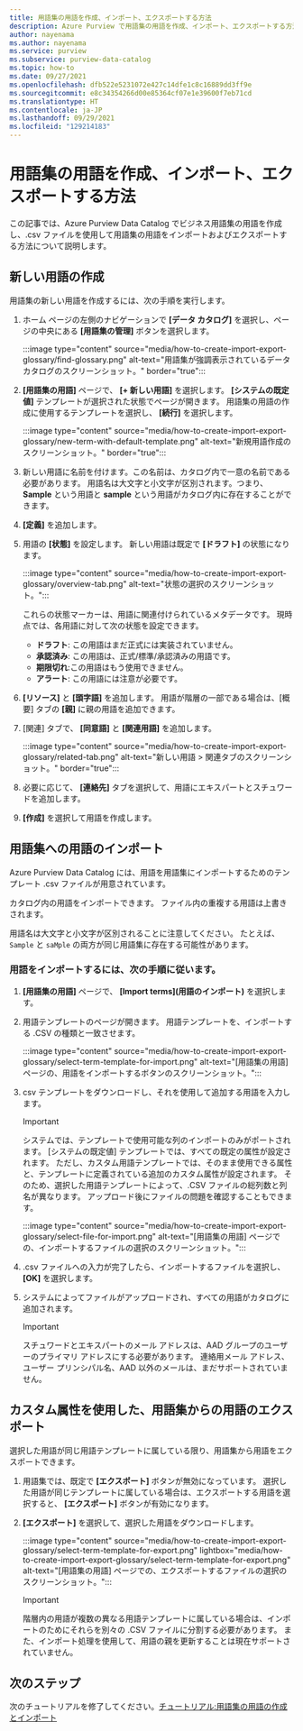 ```yaml
---
title: 用語集の用語を作成、インポート、エクスポートする方法
description: Azure Purview で用語集の用語を作成、インポート、エクスポートする方法について説明します。
author: nayenama
ms.author: nayenama
ms.service: purview
ms.subservice: purview-data-catalog
ms.topic: how-to
ms.date: 09/27/2021
ms.openlocfilehash: dfb522e5231072e427c14dfe1c8c16889dd3ff9e
ms.sourcegitcommit: e8c34354266d00e85364cf07e1e39600f7eb71cd
ms.translationtype: HT
ms.contentlocale: ja-JP
ms.lasthandoff: 09/29/2021
ms.locfileid: "129214183"
---
```

# <a name="how-to-create-import-and-export-glossary-terms"></a>用語集の用語を作成、インポート、エクスポートする方法

この記事では、Azure Purview Data Catalog でビジネス用語集の用語を作成し、.csv ファイルを使用して用語集の用語をインポートおよびエクスポートする方法について説明します。

## <a name="create-a-new-term"></a>新しい用語の作成

用語集の新しい用語を作成するには、次の手順を実行します。

1. ホーム ページの左側のナビゲーションで **[データ カタログ]** を選択し、ページの中央にある **[用語集の管理]** ボタンを選択します。

    :::image type="content" source="media/how-to-create-import-export-glossary/find-glossary.png" alt-text="用語集が強調表示されているデータ カタログのスクリーンショット。" border="true":::

2. **[用語集の用語]** ページで、 **[+ 新しい用語]** を選択します。 **[システムの既定値]** テンプレートが選択された状態でページが開きます。 用語集の用語の作成に使用するテンプレートを選択し、 **[続行]** を選択します。

   :::image type="content" source="media/how-to-create-import-export-glossary/new-term-with-default-template.png" alt-text="新規用語作成のスクリーンショット。" border="true":::

3. 新しい用語に名前を付けます。この名前は、カタログ内で一意の名前である必要があります。 用語名は大文字と小文字が区別されます。つまり、**Sample** という用語と **sample** という用語がカタログ内に存在することができます。

4. **[定義]** を追加します。

5. 用語の **[状態]** を設定します。 新しい用語は既定で **[ドラフト]** の状態になります。

   :::image type="content" source="media/how-to-create-import-export-glossary/overview-tab.png" alt-text="状態の選択のスクリーンショット。":::

   これらの状態マーカーは、用語に関連付けられているメタデータです。 現時点では、各用語に対して次の状態を設定できます。

   - **ドラフト**: この用語はまだ正式には実装されていません。
   - **承認済み**: この用語は、正式/標準/承認済みの用語です。
   - **期限切れ**:この用語はもう使用できません。
   - **アラート**: この用語には注意が必要です。

6. **[リソース]** と **[頭字語]** を追加します。 用語が階層の一部である場合は、[概要] タブの **[親]** に親の用語を追加できます。

7. [関連] タブで、 **[同意語]** と **[関連用語]** を追加します。

   :::image type="content" source="media/how-to-create-import-export-glossary/related-tab.png" alt-text="新しい用語 > 関連タブのスクリーンショット。" border="true":::

8. 必要に応じて、 **[連絡先]** タブを選択して、用語にエキスパートとスチュワードを追加します。

9. **[作成]** を選択して用語を作成します。

## <a name="import-terms-into-the-glossary"></a>用語集への用語のインポート

Azure Purview Data Catalog には、用語を用語集にインポートするためのテンプレート .csv ファイルが用意されています。

カタログ内の用語をインポートできます。 ファイル内の重複する用語は上書きされます。

用語名は大文字と小文字が区別されることに注意してください。 たとえば、`Sample` と `saMple` の両方が同じ用語集に存在する可能性があります。

### <a name="to-import-terms-follow-these-steps"></a>用語をインポートするには、次の手順に従います。

1. **[用語集の用語]** ページで、 **[Import terms]\(用語のインポート\)** を選択します。

2. 用語テンプレートのページが開きます。 用語テンプレートを、インポートする .CSV の種類と一致させます。

   :::image type="content" source="media/how-to-create-import-export-glossary/select-term-template-for-import.png" alt-text="[用語集の用語] ページの、用語をインポートするボタンのスクリーンショット。":::

3. csv テンプレートをダウンロードし、それを使用して追加する用語を入力します。

   > [!Important]
   > システムでは、テンプレートで使用可能な列のインポートのみがポートされます。 [システムの既定値] テンプレートでは、すべての既定の属性が設定されます。
   > ただし、カスタム用語テンプレートでは、そのまま使用できる属性と、テンプレートに定義されている追加のカスタム属性が設定されます。 そのため、選択した用語テンプレートによって、.CSV ファイルの総列数と列名が異なります。 アップロード後にファイルの問題を確認することもできます。

   :::image type="content" source="media/how-to-create-import-export-glossary/select-file-for-import.png" alt-text="[用語集の用語] ページでの、インポートするファイルの選択のスクリーンショット。":::

4. .csv ファイルへの入力が完了したら、インポートするファイルを選択し、 **[OK]** を選択します。

5. システムによってファイルがアップロードされ、すべての用語がカタログに追加されます。
 
   > [!Important]
   > スチュワードとエキスパートのメール アドレスは、AAD グループのユーザーのプライマリ アドレスにする必要があります。 連絡用メール アドレス、ユーザー プリンシパル名、AAD 以外のメールは、まだサポートされていません。 

## <a name="export-terms-from-glossary-with-custom-attributes"></a>カスタム属性を使用した、用語集からの用語のエクスポート

選択した用語が同じ用語テンプレートに属している限り、用語集から用語をエクスポートできます。

1. 用語集では、既定で **[エクスポート]** ボタンが無効になっています。 選択した用語が同じテンプレートに属している場合は、エクスポートする用語を選択すると、 **[エクスポート]** ボタンが有効になります。

2. **[エクスポート]** を選択して、選択した用語をダウンロードします。

   :::image type="content" source="media/how-to-create-import-export-glossary/select-term-template-for-export.png" lightbox="media/how-to-create-import-export-glossary/select-term-template-for-export.png" alt-text="[用語集の用語] ページでの、エクスポートするファイルの選択のスクリーンショット。":::

   > [!Important]
   > 階層内の用語が複数の異なる用語テンプレートに属している場合は、インポートのためにそれらを別々の .CSV ファイルに分割する必要があります。 また、インポート処理を使用して、用語の親を更新することは現在サポートされていません。

## <a name="next-steps"></a>次のステップ

次のチュートリアルを修了してください。[チュートリアル:用語集の用語の作成とインポート](tutorial-import-create-glossary-terms.md)
